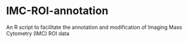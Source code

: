 # IMC-ROI-annotation
An R script to facilitate the annotation and modification of Imaging Mass Cytometry (IMC) ROI data

